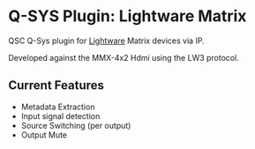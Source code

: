 # Q-SYS Plugin: Lightware Matrix

QSC Q-Sys plugin for [Lightware](https://lightware.com/) Matrix devices via IP.

Developed against the MMX-4x2 Hdmi using the LW3 protocol.

## Current Features

- Metadata Extraction
- Input signal detection
- Source Switching (per output)
- Output Mute
